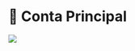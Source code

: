 <div>
 <h1>👤 Conta Principal</h1>
<a href="https://github.com/nielassis">
 <img src="https://skillicons.dev/icons?i=github"/>
</a>
</div>
